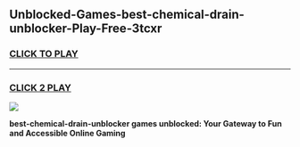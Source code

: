 
## Unblocked-Games-best-chemical-drain-unblocker-Play-Free-3tcxr
<h3>
<a href="https://premium76.site?title=best-chemical-drain-unblocker&ref=23A">CLICK TO PLAY</a></h3>
<hr>

<h3>
<a href="https://premium76.site?title=best-chemical-drain-unblocker&ref=23A">CLICK 2 PLAY</a>
  
</h3>

<a href="https://premium76.site?title=best-chemical-drain-unblocker&ref=23A"><img src="https://clearcache.store/games.png"></a>


**best-chemical-drain-unblocker games unblocked: Your Gateway to Fun and Accessible Online Gaming**
